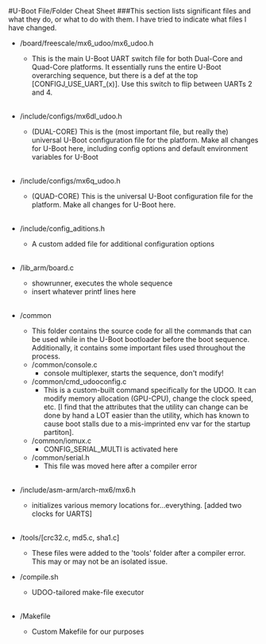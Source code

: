 <br><br><a name="cheatsheet"></a>
#U-Boot File/Folder Cheat Sheet
###This section lists significant files and what they do, or what to do with them. I have tried to indicate what files I have changed.

*	/board/freescale/mx6\_udoo/mx6_udoo.h
	* This is the main U-Boot UART switch file for both Dual-Core and Quad-Core platforms. It essentially runs the entire U-Boot overarching sequence, but there is a def at the top [CONFIGJ\_USE\_UART\_(x)]. Use this switch to flip between UARTs 2 and 4. 
<br><br>

*	/include/configs/mx6dl_udoo.h
	*	(DUAL-CORE) This is the (most important file, but really the) universal U-Boot configuration file for the platform. Make all changes for U-Boot here, including config options and default environment variables for U-Boot
<br><br>

*	/include/configs/mx6q_udoo.h
	*	(QUAD-CORE) This is the universal U-Boot configuration file for the platform. Make all changes for U-Boot here.
<br><br>	

*	/include/config_aditions.h
	*	A custom added file for additional configuration options
<br><br>

*	/lib\_arm/board.c
	*	showrunner, executes the whole sequence
	*	insert whatever printf lines here
<br><br>	

*	/common
	*	This folder contains the source code for all the commands that can be used while in the U-Boot bootloader before the boot sequence. Additionally, it contains some important files used throughout the process. 
	*	/common/console.c
		*	console multiplexer, starts the sequence, don't modify!
	*	/common/cmd_udooconfig.c
		*	This is a custom-built command specifically for the UDOO. It can modify memory allocation (GPU-CPU), change the clock speed, etc. [I find that the attributes that the utility can change can be done by hand a LOT easier than the utility, which has known to cause boot stalls due to a mis-imprinted env var for the startup partiton].
	*	/common/iomux.c
		*	CONFIG\_SERIAL_MULTI is activated here
	*	/common/serial.h
		*	This file was moved here after a compiler error
<br><br>

*	/include/asm-arm/arch-mx6/mx6.h
	*	initializes various memory locations for...everything. [added two clocks for UARTS]
<br><br>

*	/tools/[crc32.c, md5.c, sha1.c]
	*	These files were added to the 'tools' folder after a compiler error. This may or may not be an isolated issue. 

*	/compile.sh
	*	UDOO-tailored make-file executor
<br><br>

*	/Makefile
	*	Custom Makefile for our purposes